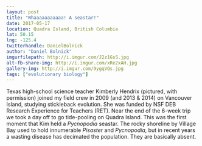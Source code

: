 ```yaml
---
layout: post
title: "Whaaaaaaaaaaa! A seastar!"
date: 2017-05-17
location: Quadra Island, British Columbia
lat: 50.15
lng: -125.4
twitterhandle: DanielBolnick
author: "Daniel Bolnick"
imgurfilepath: http://i.imgur.com/J2z1GsS.jpg
alt-fb-share-img: http://i.imgur.com/xRe2xAH.jpg
gallery-img: http://i.imgur.com/9ygqVQs.jpg
tags: ["evolutionary biology"]
---
```


Texas high-school science teacher Kimberly Hendrix (pictured, with permission) joined my field crew in 2009 (and 2013 & 2014) on Vancouver Island, studying stickleback evolution. She was funded by NSF DEB Research Experience for Teachers (RET). Near the end of the 6-week trip we took a day off to go tide-pooling on Quadra Island. This was the first moment that Kim held a *Pycnopodia* seastar. The rocky shoreline by Village Bay used to hold innumerable *Pisaster* and *Pycnopodia*, but in recent years a wasting disease has decimated the population. They are basically absent.
